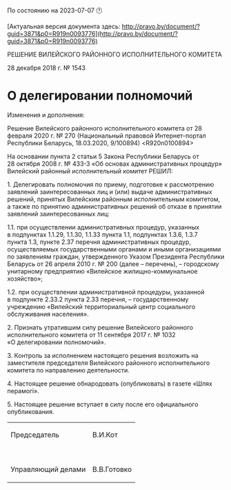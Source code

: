 По состоянию на 2023-07-07 &#x1F550;

[Актуальная версия документа здесь: http://pravo.by/document/?guid=3871&p0=R919n0093776](http://pravo.by/document/?guid=3871&p0=R919n0093776)

<p>РЕШЕНИЕ ВИЛЕЙСКОГО РАЙОННОГО ИСПОЛНИТЕЛЬНОГО КОМИТЕТА</p>
<p>28 декабря 2018 г. № 1543</p>
<h1>О делегировании полномочий</h1>
<p>Изменения и дополнения:</p>
<p>Решение Вилейского районного исполнительного комитета от 28 февраля 2020 г. № 270 (Национальный правовой Интернет-портал Республики Беларусь, 18.03.2020, 9/100894) &lt;R920n0100894&gt;</p>
<p></p>
<p>На основании пункта 2 статьи 5 Закона Республики Беларусь от 28 октября 2008 г. № 433-З «Об основах административных процедур» Вилейский районный исполнительный комитет РЕШИЛ:</p>
<p>1. Делегировать полномочия по приему, подготовке к рассмотрению заявлений заинтересованных лиц и (или) выдаче административных решений, принятых Вилейским районным исполнительным комитетом, а также по принятию административных решений об отказе в принятии заявлений заинтересованных лиц:</p>
<p>1.1. при осуществлении административных процедур, указанных в подпунктах 1.1.29, 1.1.30, 1.1.33 пункта 1.1, подпунктах 1.3.6, 1.3.7 пункта 1.3, пункте 2.37 перечня административных процедур, осуществляемых государственными органами и иными организациями по заявлениям граждан, утвержденного Указом Президента Республики Беларусь от 26 апреля 2010 г. № 200 (далее – перечень), – городскому унитарному предприятию «Вилейское жилищно-коммунальное хозяйство»;</p>
<p>1.2. при осуществлении административной процедуры, указанной в подпункте 2.33.2 пункта 2.33 перечня, – государственному учреждению «Вилейский территориальный центр социального обслуживания населения».</p>
<p>2. Признать утратившим силу решение Вилейского районного исполнительного комитета от 11 сентября 2017 г. № 1032 «О делегировании полномочий».</p>
<p>3. Контроль за исполнением настоящего решения возложить на заместителя председателя Вилейского районного исполнительного комитета по направлению деятельности.</p>
<p>4. Настоящее решение обнародовать (опубликовать) в газете «Шлях перамогi».</p>
<p>5. Настоящее решение вступает в силу после его официального опубликования.</p>
<p></p>
<table>
<tr>
<td><p>Председатель</p></td>
<td><p>В.И.Кот</p></td>
</tr>
<tr>
<td><p></p></td>
<td><p></p></td>
</tr>
<tr>
<td><p>Управляющий делами</p></td>
<td><p>В.В.Готовко</p></td>
</tr>
</table>
<p></p>